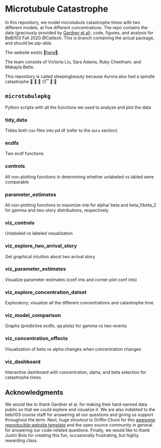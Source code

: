 # Microtubule Catastrophe
In this repository, we model microtubule catastrophe times with two different models, at five different concentrations. The repo contains the data (graciously provided by [Gardner et al](https://cbs.umn.edu/gardner-lab/home)), code, figures, and analysis for BeBi103 Fall 2020 @Caltech. This is branch containing the actual package, and should be pip-able.

The website exists :crown:[here](https://liuvictoria.github.io/sleepingbeauty/):crown:.


The team consists of Victoria Liu, Sara Adams, Ruby Cheetham, and Makayla Betts.


This repository is called sleepingbeauty because Aurora also had a spindle catastrophe :crown: :european_castle: :dizzy: :sleeping: :eyes: :dancer:

## `microtubulepkg`
Python scripts with all the functions we used to analyze and plot the data


### tidy_data
Tidies both csv files into pd df (refer to the `data` section)

### ecdfs
Two ecdf functions

### controls
All non-plotting functions in determining whether unlabeled vs labled were comparable

### parameter_estimates
All non-plotting functions to maximize mle for alpha/ beta and beta_1/beta_2 for gamma and two-story distributions, respectively

### viz_controls
Unlabeled vs labeled visualization

### viz_explore_two_arrival_story
Get graphical intuition about two arrival story

### viz_parameter_estimates
Visualize parameter estimates (conf ints and corner plot conf ints)

### viz_explore_concentration_datset
Exploratory; visualize all the different concentrations and  catastrophe time

### viz_model_comparison
Graphs (predictive ecdfs, qq plots) for gamma vs two-events

### viz_concentration_effects
Visualization of beta vs alpha changes when concentration changes

### viz_dashboard
Interactive dashboard with concentration, alpha, and beta selection for catastrophe times



## Acknowledgments

We would like to thank Gardner et al. for making their hard-earned data public so that we could explore and visualize it. We are also indebted to the bebi103 course staff for answering all our questions and giving us support throughout the term. Next, huge shoutout to Griffin Chure for this [awesome reproducible website template](https://github.com/gchure/reproducible_website) and the open source community in general for answering our code-related questions. Finally, we would like to thank Justin Bois for creating this fun, occasionally frustrating, but highly rewarding class.
